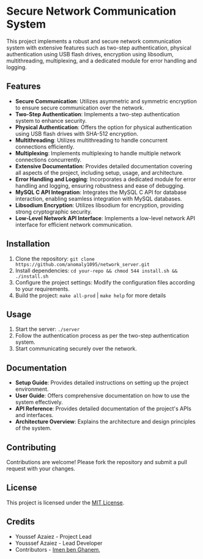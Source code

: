 # Secure Network Communication System

This project implements a robust and secure network communication system with extensive features such as two-step authentication, physical authentication using USB flash drives, encryption using libsodium, multithreading, multiplexing, and a dedicated module for error handling and logging.

## Features

- **Secure Communication**: Utilizes asymmetric and symmetric encryption to ensure secure communication over the network.
- **Two-Step Authentication**: Implements a two-step authentication system to enhance security.
- **Physical Authentication**: Offers the option for physical authentication using USB flash drives with SHA-512 encryption.
- **Multithreading**: Utilizes multithreading to handle concurrent connections efficiently.
- **Multiplexing**: Implements multiplexing to handle multiple network connections concurrently.
- **Extensive Documentation**: Provides detailed documentation covering all aspects of the project, including setup, usage, and architecture.
- **Error Handling and Logging**: Incorporates a dedicated module for error handling and logging, ensuring robustness and ease of debugging.
- **MySQL C API Integration**: Integrates the MySQL C API for database interaction, enabling seamless integration with MySQL databases.
- **Libsodium Encryption**: Utilizes libsodium for encryption, providing strong cryptographic security.
- **Low-Level Network API Interface**: Implements a low-level network API interface for efficient network communication.

## Installation

1. Clone the repository: `git clone https://github.com/anomaly1095/network_server.git`
2. Install dependencies: `cd your-repo && chmod 544 install.sh && ./install.sh`
3. Configure the project settings: Modify the configuration files according to your requirements.
4. Build the project: `make all-prod` | `make help` for more details

## Usage

1. Start the server: `./server`
2. Follow the authentication process as per the two-step authentication system.
3. Start communicating securely over the network.

## Documentation

- **Setup Guide**: Provides detailed instructions on setting up the project environment.
- **User Guide**: Offers comprehensive documentation on how to use the system effectively.
- **API Reference**: Provides detailed documentation of the project's APIs and interfaces.
- **Architecture Overview**: Explains the architecture and design principles of the system.

## Contributing

Contributions are welcome! Please fork the repository and submit a pull request with your changes.

## License

This project is licensed under the [MIT License](LICENSE).

## Credits

- Youssef Azaiez - Project Lead
- Yousssef Azaiez - Lead Developer
- Contributors - [Imen ben Ghanem, ](CONTRIBUTORS.md)

